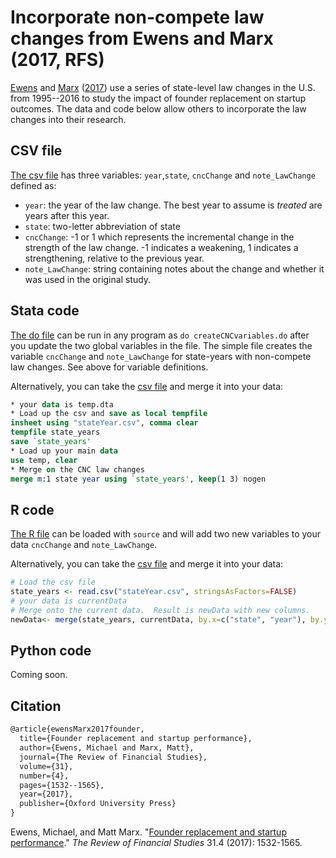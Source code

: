 # Incorporate non-compete law changes from Ewens and Marx (2017, RFS)

[Ewens](https://ewens.caltech.edu/research/) and [Marx](http://mattmarx.com/) ([2017](https://academic.oup.com/rfs/article/31/4/1532/4604800?guestAccessKey=c295e5d3-ff6e-4257-8dea-4d3167a9a7f5)) use a series of state-level law changes in the U.S. from 1995--2016 to study the impact of founder replacement on startup outcomes.   The data and code below allow others to incorporate the law changes into their research.

## CSV file

[The csv file](https://github.com/michaelewens/noncompete_laws/blob/master/ncLawChanges.csv) has three variables: `year`,`state`, `cncChange` and `note_LawChange` defined as:
* `year`: the year of the law change.  The best year to assume is _treated_ are years after this year.
* `state`: two-letter abbreviation of state
* `cncChange`: -1 or 1 which represents the incremental change in the strength of the law change.  -1 indicates a weakening, 1 indicates a strengthening, relative to the previous year.
* `note_LawChange`: string containing notes about the change and whether it was used in the original study.

## Stata code

[The do file](createCNCvariables.do) can be run in any program as `do createCNCvariables.do` after you update the two global variables in the file.  The simple file creates the variable `cncChange` and `note_LawChange` for state-years with non-compete law changes.   See above for variable definitions.

Alternatively, you can take the [csv file](https://github.com/michaelewens/noncompete_laws/blob/master/ncLawChanges.csv) and merge it into your data:

```Stata
* your data is temp.dta
* Load up the csv and save as local tempfile
insheet using "stateYear.csv", comma clear
tempfile state_years
save `state_years'
* Load up your main data
use temp, clear
* Merge on the CNC law changes
merge m:1 state year using `state_years', keep(1 3) nogen
```

## R code

[The R file](https://github.com/michaelewens/noncompete_laws/blob/master/createCNCvariables.R) can be loaded with `source` and will add two new variables to your data `cncChange` and `note_LawChange`.

Alternatively, you can take the [csv file](https://github.com/michaelewens/noncompete_laws/blob/master/ncLawChanges.csv) and merge it into your data:

```R
# Load the csv file
state_years <- read.csv("stateYear.csv", stringsAsFactors=FALSE)
# your data is currentData 
# Merge onto the current data.  Result is newData with new columns.
newData<- merge(state_years, currentData, by.x=c("state", "year"), by.y=c("state_yourData", "year_yourData"), all.y = TRUE)
```

## Python code

Coming soon.

## Citation

```Latex
@article{ewensMarx2017founder,
  title={Founder replacement and startup performance},
  author={Ewens, Michael and Marx, Matt},
  journal={The Review of Financial Studies},
  volume={31},
  number={4},
  pages={1532--1565},
  year={2017},
  publisher={Oxford University Press}
}
```

Ewens, Michael, and Matt Marx. "[Founder replacement and startup performance](https://academic.oup.com/rfs/article/31/4/1532/4604800?guestAccessKey=c295e5d3-ff6e-4257-8dea-4d3167a9a7f5)." _The Review of Financial Studies_ 31.4 (2017): 1532-1565.
